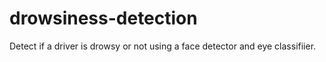 # drowsiness-detection
Detect if a driver is drowsy or not using a face detector and eye classifiier.
